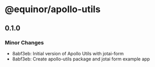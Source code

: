 # @equinor/apollo-utils

## 0.1.0

### Minor Changes

- 8abf3eb: Initial version of Apollo Utils with jotai-form
- 8abf3eb: Create apollo-utils package and jotai form example app
